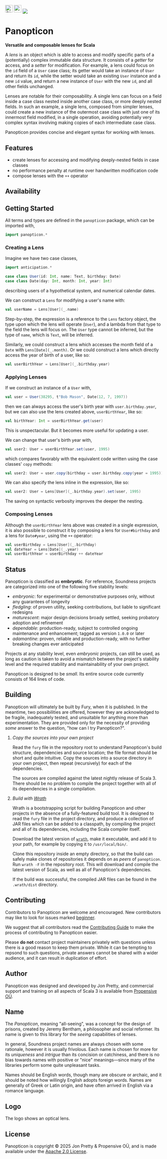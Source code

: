 [<img alt="GitHub Workflow" src="https://img.shields.io/github/actions/workflow/status/propensive/panopticon/main.yml?style=for-the-badge" height="24">](https://github.com/propensive/panopticon/actions)
[<img src="https://img.shields.io/discord/633198088311537684?color=8899f7&label=DISCORD&style=for-the-badge" height="24">](https://discord.com/invite/MBUrkTgMnA)
<img src="/doc/images/github.png" valign="middle">

# Panopticon

__Versatile and composable lenses for Scala__

A _lens_ is an object which is able to access and modify specific parts of a
(potentially) complex immutable data structure. It consists of a _getter_ for
access, and a _setter_ for modification. For example, a lens could focus on the
`id` field of a `User` case class; its getter would take an instance of `User`
and return its `id`, while the setter would take an existing `User` instance
and a new `id` value, and return a new instance of `User` with the new `id`,
and all other fields unchanged.

Lenses are notable for their composability. A single lens can focus on a field
inside a case class nested inside another case class, or more deeply nested
fields. In such an example, a single lens, composed from simpler lenses, could
create a new instance of the outermost case class with just one of its
innermost field modified, in a single operation, avoiding potentially very
complex syntax involving making copies of each intermediate case class.

Panopticon provides concise and elegant syntax for working with lenses.

## Features

- create lenses for accessing and modifying deeply-nested fields in case classes
- no performance penalty at runtime over handwritten modification code
- compose lenses with the `++` operator


## Availability






## Getting Started

All terms and types are defined in the `panopticon` package, which can be imported with,
```scala
import panopticon.*
```

### Creating a Lens

Imagine we have two case classes,
```scala
import anticipation.*

case class User(id: Int, name: Text, birthday: Date)
case class Date(day: Int, month: Int, year: Int)
```
describing users of a hypothetical system, and numerical calendar dates.

We can construct a `Lens` for modifying a user's name with:
```scala
val userName = Lens[User](_.name)
```

Step-by-step, the expression is a reference to the `Lens` factory object, the
type upon which the lens will operate (`User`), and a lambda from that type to
the field the lens will focus on. The `User` type cannot be inferred, but the
type of `name`, which is `Text`, will be inferred.

Similarly, we could construct a lens which accesses the month field of a `Date`
with `Lens[Date](_.month)`. Or we could construct a lens which directly access
the year of birth of a user, like so:
```scala
val userBirthYear = Lens[User](_.birthday.year)
```

### Applying Lenses

If we construct an instance of a `User` with,
```scala
val user = User(38295, t"Bob Mason", Date(12, 7, 1997))
```
then we can always access the user's birth year with `user.birthday.year`, but
we can also use the lens created above, `userBirthYear`, like so:
```scala
val birthYear: Int = userBirthYear.get(user)
```

This is unspectacular. But it becomes more useful for updating a user.

We can change that user's birth year with,
```scala
val user2: User = userBirthYear.set(user, 1995)
```
which compares favorably with the equivalent code written using the case
classes' `copy` methods:
```scala
val user2: User = user.copy(birthday = user.birthday.copy(year = 1995))
```

We can also specify the lens inline in the expression, like so:
```scala
val user2: User = Lens[User](_.birthday.year).set(user, 1995)
```

The saving on syntactic verbosity improves the deeper the nesting.

### Composing Lenses

Although the `userBirthYear` lens above was created in a single expression, it
is also possible to construct it by composing a lens for `User#birthday` and a
lens for `Date#year`, using the `++` operator:
```scala
val userBirthday = Lens[User](_.birthday)
val dateYear = Lens[Date](_.year)
val userBirthYear = userBirthday ++ dateYear
```






## Status

Panopticon is classified as __embryotic__. For reference, Soundness projects are
categorized into one of the following five stability levels:

- _embryonic_: for experimental or demonstrative purposes only, without any guarantees of longevity
- _fledgling_: of proven utility, seeking contributions, but liable to significant redesigns
- _maturescent_: major design decisions broady settled, seeking probatory adoption and refinement
- _dependable_: production-ready, subject to controlled ongoing maintenance and enhancement; tagged as version `1.0.0` or later
- _adamantine_: proven, reliable and production-ready, with no further breaking changes ever anticipated

Projects at any stability level, even _embryonic_ projects, can still be used,
as long as caution is taken to avoid a mismatch between the project's stability
level and the required stability and maintainability of your own project.

Panopticon is designed to be _small_. Its entire source code currently consists
of 164 lines of code.

## Building

Panopticon will ultimately be built by Fury, when it is published. In the
meantime, two possibilities are offered, however they are acknowledged to be
fragile, inadequately tested, and unsuitable for anything more than
experimentation. They are provided only for the necessity of providing _some_
answer to the question, "how can I try Panopticon?".

1. *Copy the sources into your own project*
   
   Read the `fury` file in the repository root to understand Panopticon's build
   structure, dependencies and source location; the file format should be short
   and quite intuitive. Copy the sources into a source directory in your own
   project, then repeat (recursively) for each of the dependencies.

   The sources are compiled against the latest nightly release of Scala 3.
   There should be no problem to compile the project together with all of its
   dependencies in a single compilation.

2. *Build with [Wrath](https://github.com/propensive/wrath/)*

   Wrath is a bootstrapping script for building Panopticon and other projects in
   the absence of a fully-featured build tool. It is designed to read the `fury`
   file in the project directory, and produce a collection of JAR files which can
   be added to a classpath, by compiling the project and all of its dependencies,
   including the Scala compiler itself.
   
   Download the latest version of
   [`wrath`](https://github.com/propensive/wrath/releases/latest), make it
   executable, and add it to your path, for example by copying it to
   `/usr/local/bin/`.

   Clone this repository inside an empty directory, so that the build can
   safely make clones of repositories it depends on as _peers_ of `panopticon`.
   Run `wrath -F` in the repository root. This will download and compile the
   latest version of Scala, as well as all of Panopticon's dependencies.

   If the build was successful, the compiled JAR files can be found in the
   `.wrath/dist` directory.

## Contributing

Contributors to Panopticon are welcome and encouraged. New contributors may like
to look for issues marked
[beginner](https://github.com/propensive/panopticon/labels/beginner).

We suggest that all contributors read the [Contributing
Guide](/contributing.md) to make the process of contributing to Panopticon
easier.

Please __do not__ contact project maintainers privately with questions unless
there is a good reason to keep them private. While it can be tempting to
repsond to such questions, private answers cannot be shared with a wider
audience, and it can result in duplication of effort.

## Author

Panopticon was designed and developed by Jon Pretty, and commercial support and
training on all aspects of Scala 3 is available from [Propensive
O&Uuml;](https://propensive.com/).



## Name

The _Panopticon_, meaning "all-seeing", was a concept for the design of
prisons, created by Jeremy Bentham, a philosopher and social reformer. Its name
is given to this library for the _seeing_ capabilities of lenses.

In general, Soundness project names are always chosen with some rationale,
however it is usually frivolous. Each name is chosen for more for its
_uniqueness_ and _intrigue_ than its concision or catchiness, and there is no
bias towards names with positive or "nice" meanings—since many of the libraries
perform some quite unpleasant tasks.

Names should be English words, though many are obscure or archaic, and it
should be noted how willingly English adopts foreign words. Names are generally
of Greek or Latin origin, and have often arrived in English via a romance
language.

## Logo

The logo shows an optical lens.

## License

Panopticon is copyright &copy; 2025 Jon Pretty & Propensive O&Uuml;, and
is made available under the [Apache 2.0 License](/license.md).

